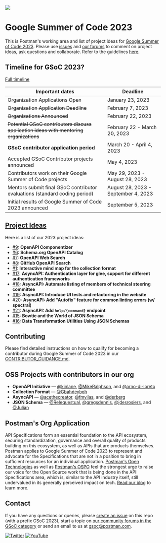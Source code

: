 ![](https://blog.postman.com/wp-content/uploads/2021/10/Google-Summer-of-Code-Postman-Blog-Projects.jpg)

# Google Summer of Code 2023
This is Postman's working area and list of project ideas for [Google Summer of Code 2023](https://summerofcode.withgoogle.com/). Please use [issues](https://github.com/postman-open-technologies/gsoc-2023/issues) and [our forums](https://community.postman.com/c/open-technology/gsoc/42) to comment on project ideas, ask questions and collaborate. Refer to the guidelines [here](./CONTRIBUTOR_GUIDANCE.md).

## Timeline for GSoC 2023?
[Full timeline](https://developers.google.com/open-source/gsoc/timeline)

|Important dates | Deadline|
| ----- | ----- |
| ~~Organization Applications Open~~ | January 23, 2023|
| ~~Organization Application Deadline~~ | February 7, 2023 |
| ~~Organizations Announced~~ | February 22, 2023 |
| ~~Potential GSoC contributors discuss application ideas with mentoring organizations~~ | February 22 - March 20, 2023 |
| **GSoC contributor application period** | March 20 - April 4, 2023 |
| Accepted GSoC Contributor projects announced | May 4, 2023 |
| Contributors work on their Google Summer of Code projects | May 29, 2023 - August 28, 2023|
| Mentors submit final GSoC contributor evaluations (standard coding period) | August 28, 2023 - September 4, 2023|
| Initial results of Google Summer of Code 2023 announced | September 5, 2023 |

## [Project Ideas](https://github.com/postman-open-technologies/gsoc-2023/issues?q=is%3Aissue+is%3Aopen+label%3Afinal+label%3Aideas)
Here is a list of our 2023 project ideas:
- [#9](https://github.com/postman-open-technologies/gsoc-2023/issues/9): **OpenAPI Componentizer**
- [#6](https://github.com/postman-open-technologies/gsoc-2023/issues/6): **Schema.org OpenAPI Catalog**
- [#7](https://github.com/postman-open-technologies/gsoc-2023/issues/7): **OpenAPI Web Search**
- [#8](https://github.com/postman-open-technologies/gsoc-2023/issues/8): **GitHub OpenAPI Search**
- [#1](https://github.com/postman-open-technologies/gsoc-2023/issues/1): **Interactive mind map for the collection format**
- [#17](https://github.com/postman-open-technologies/gsoc-2023/issues/17): **AsyncAPI: Authentication layer for glee, support for different authentication frameworks**
- [#18](https://github.com/postman-open-technologies/gsoc-2023/issues/18): **AsyncAPI: Automate listing of members of technical steering committee**
- [#19](https://github.com/postman-open-technologies/gsoc-2023/issues/19): **AsyncAPI: Introduce UI tests and refactoring in the website**
- [#20](https://github.com/postman-open-technologies/gsoc-2023/issues/20): **AsyncAPI: Add "Autofix" feature for common linting errors (w/ spectral)**
- [#21](https://github.com/postman-open-technologies/gsoc-2023/issues/21): **AsyncAPI: Add `help/{command}` endpoint**
- [#15](https://github.com/postman-open-technologies/gsoc-2023/issues/15): **Bowtie and the World of JSON Schema**
- [#16](https://github.com/postman-open-technologies/gsoc-2023/issues/16): **Data Transformation Utilities Using JSON Schemas**

## Contributing
Please find detailed instructions on how to qualify for becoming a contributor during Google Summer of Code 2023 in our [CONTRIBUTOR_GUIDANCE.md](https://github.com/postman-open-technologies/gsoc-2023/blob/main/CONTRIBUTOR_GUIDANCE.md).

## OSS Projects with contributors in our org
- **OpenAPI Initiative** — [@kinlane](https://github.com/kinlane), [@MikeRalphson](https://github.com/MikeRalphson), and [@arno-di-loreto](https://github.com/arno-di-loreto)
- **Collection Format** — [@Gbahdeyboh](https://github.com/Gbahdeyboh)
- **AsyncAPI** — [@acethecreator](https://github.com/acethecreator), [@fmvilas](https://github.com/fmvilas), and [@derberg](https://github.com/derberg)
- **JSON Schema** — [@Relequestual](https://github.com/Relequestual), [@gregsdennis](https://github.com/gregsdennis), [@jdesrosiers](https://github.com/jdesrosiers), and [@Julian](https://github.com/Julian)

## Postman's Org Application

API Specifications form an essential foundation to the API ecosystem, securing standardization, governance and overall quality of products building on this ecosystem, as well as APIs that are products themselves. Postman applies to Google Summer of Code 2023 to represent and advocate for the Specifications that are not in a position to bring in sufficient resources for an individual application. [Postman's Open Technologies](https://blog.postman.com/announcing-postman-open-technologies/) as well as [Postman's OSPO](https://dev.to/postman/how-postmans-building-their-open-source-program-office-ospo-hgf) feel the strongest urge to raise our voice for the Open Source work that is being done in the API Specifications area, which is, similar to the API industry itself, still undervalued in its generally perceived impact on tech. [Read our blog](https://blog.postman.com/join-postman-at-google-summer-of-code-2023/) to learn more.

## Contact

If you have any questions or queries, please [create an issue](https://github.com/postman-open-technologies/gsoc-2023/issues/new) on this repo (with a prefix GSoC 2023), start a topic on [our community forums in the GSoC category](https://community.postman.com/c/open-technology/gsoc/42) or send an email to us at gsoc@postman.com.

[![Twitter](https://img.shields.io/badge/Twitter-%40getpostman-orange?logo=twitter&logoColor=white)](https://twitter.com/getpostman) [![YouTube](https://img.shields.io/badge/YouTube-%40postman-orange?logo=youtube)](https://www.youtube.com/c/postman)
